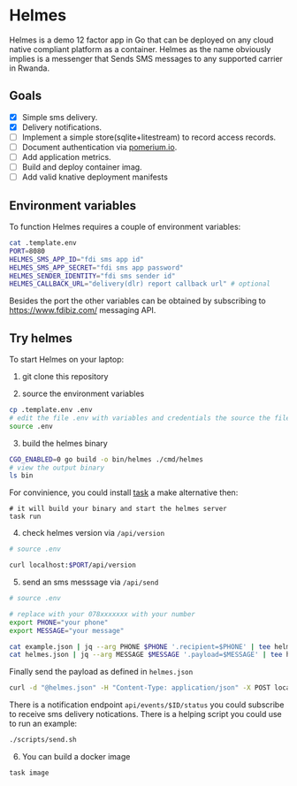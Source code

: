 # Helmes

Helmes is a demo 12 factor app in Go that can be deployed on any cloud native compliant platform as a container.
Helmes as the name obviously implies is a messenger that Sends SMS messages to any supported carrier in Rwanda.

## Goals

- [x] Simple sms delivery.
- [x] Delivery notifications.
- [ ] Implement a simple store(sqlite+litestream) to record access records.
- [ ] Document authentication via [pomerium.io](https://www.pomerium.io/).
- [ ] Add application metrics.
- [ ] Build and deploy container imag.
- [ ] Add valid knative deployment manifests

## Environment variables
To function Helmes requires a couple of environment variables:

```bash
cat .template.env
PORT=8080
HELMES_SMS_APP_ID="fdi sms app id"
HELMES_SMS_APP_SECRET="fdi sms app password"
HELMES_SENDER_IDENTITY="fdi sms sender id"
HELMES_CALLBACK_URL="delivery(dlr) report callback url" # optional
```

Besides the port the other variables can be obtained by subscribing to https://www.fdibiz.com/ messaging API.

## Try helmes
To start Helmes on your laptop:

1. git clone this repository

2. source the environment variables
```bash
cp .template.env .env
# edit the file .env with variables and credentials the source the file
source .env

```

3. build the helmes binary
```bash
CGO_ENABLED=0 go build -o bin/helmes ./cmd/helmes
# view the output binary
ls bin
```

For convinience, you could install [task](https://taskfile.dev/) a make alternative then:
```
# it will build your binary and start the helmes server
task run 
```

4. check helmes version via `/api/version`

```bash
# source .env

curl localhost:$PORT/api/version
```
5. send an sms messsage via `/api/send`

````bash
# source .env

# replace with your 078xxxxxxx with your number
export PHONE="your phone"
export MESSAGE="your message"

cat example.json | jq --arg PHONE $PHONE '.recipient=$PHONE' | tee helmes.json
cat helmes.json | jq --arg MESSAGE $MESSAGE '.payload=$MESSAGE' | tee helmes.json
 ````

Finally send the payload as defined in `helmes.json`

```bash
curl -d "@helmes.json" -H "Content-Type: application/json" -X POST localhost:$PORT/api/send
```

There is a notification endpoint `api/events/$ID/status` you could subscribe to receive
sms delivery notications. There is a helping script you could use to run an example:

```bash
./scripts/send.sh
```

6. You can build a docker image
```bash
task image
```
